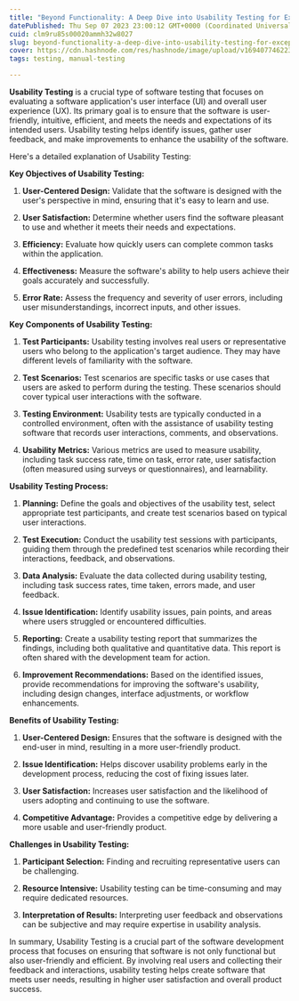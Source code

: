 ```yaml
---
title: "Beyond Functionality: A Deep Dive into Usability Testing for Exceptional User Experiences"
datePublished: Thu Sep 07 2023 23:00:12 GMT+0000 (Coordinated Universal Time)
cuid: clm9ru85s00020ammh32w8027
slug: beyond-functionality-a-deep-dive-into-usability-testing-for-exceptional-user-experiences
cover: https://cdn.hashnode.com/res/hashnode/image/upload/v1694077462235/be21b56d-b628-43e3-91b3-3bcf92b969f4.avif
tags: testing, manual-testing

---
```


**Usability Testing** is a crucial type of software testing that focuses on evaluating a software application's user interface (UI) and overall user experience (UX). Its primary goal is to ensure that the software is user-friendly, intuitive, efficient, and meets the needs and expectations of its intended users. Usability testing helps identify issues, gather user feedback, and make improvements to enhance the usability of the software.

Here's a detailed explanation of Usability Testing:

**Key Objectives of Usability Testing:**

1. **User-Centered Design:** Validate that the software is designed with the user's perspective in mind, ensuring that it's easy to learn and use.
    
2. **User Satisfaction:** Determine whether users find the software pleasant to use and whether it meets their needs and expectations.
    
3. **Efficiency:** Evaluate how quickly users can complete common tasks within the application.
    
4. **Effectiveness:** Measure the software's ability to help users achieve their goals accurately and successfully.
    
5. **Error Rate:** Assess the frequency and severity of user errors, including user misunderstandings, incorrect inputs, and other issues.
    

**Key Components of Usability Testing:**

1. **Test Participants:** Usability testing involves real users or representative users who belong to the application's target audience. They may have different levels of familiarity with the software.
    
2. **Test Scenarios:** Test scenarios are specific tasks or use cases that users are asked to perform during the testing. These scenarios should cover typical user interactions with the software.
    
3. **Testing Environment:** Usability tests are typically conducted in a controlled environment, often with the assistance of usability testing software that records user interactions, comments, and observations.
    
4. **Usability Metrics:** Various metrics are used to measure usability, including task success rate, time on task, error rate, user satisfaction (often measured using surveys or questionnaires), and learnability.
    

**Usability Testing Process:**

1. **Planning:** Define the goals and objectives of the usability test, select appropriate test participants, and create test scenarios based on typical user interactions.
    
2. **Test Execution:** Conduct the usability test sessions with participants, guiding them through the predefined test scenarios while recording their interactions, feedback, and observations.
    
3. **Data Analysis:** Evaluate the data collected during usability testing, including task success rates, time taken, errors made, and user feedback.
    
4. **Issue Identification:** Identify usability issues, pain points, and areas where users struggled or encountered difficulties.
    
5. **Reporting:** Create a usability testing report that summarizes the findings, including both qualitative and quantitative data. This report is often shared with the development team for action.
    
6. **Improvement Recommendations:** Based on the identified issues, provide recommendations for improving the software's usability, including design changes, interface adjustments, or workflow enhancements.
    

**Benefits of Usability Testing:**

1. **User-Centered Design:** Ensures that the software is designed with the end-user in mind, resulting in a more user-friendly product.
    
2. **Issue Identification:** Helps discover usability problems early in the development process, reducing the cost of fixing issues later.
    
3. **User Satisfaction:** Increases user satisfaction and the likelihood of users adopting and continuing to use the software.
    
4. **Competitive Advantage:** Provides a competitive edge by delivering a more usable and user-friendly product.
    

**Challenges in Usability Testing:**

1. **Participant Selection:** Finding and recruiting representative users can be challenging.
    
2. **Resource Intensive:** Usability testing can be time-consuming and may require dedicated resources.
    
3. **Interpretation of Results:** Interpreting user feedback and observations can be subjective and may require expertise in usability analysis.
    

In summary, Usability Testing is a crucial part of the software development process that focuses on ensuring that software is not only functional but also user-friendly and efficient. By involving real users and collecting their feedback and interactions, usability testing helps create software that meets user needs, resulting in higher user satisfaction and overall product success.